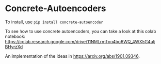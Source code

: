 # Concrete-Autoencoders

To install, use `pip install concrete-autoencoder`

To see how to use concrete autoencoders, you can take a look at this colab notebook:
https://colab.research.google.com/drive/11NMLrmToq4bo6WQ_4WX5G4uIjBHyrzXd

An implementation of the ideas in https://arxiv.org/abs/1901.09346.
